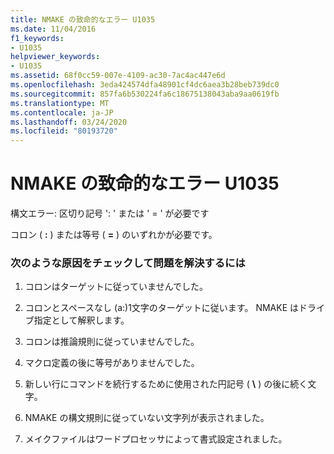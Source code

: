 ```yaml
---
title: NMAKE の致命的なエラー U1035
ms.date: 11/04/2016
f1_keywords:
- U1035
helpviewer_keywords:
- U1035
ms.assetid: 68f0cc59-007e-4109-ac30-7ac4ac447e6d
ms.openlocfilehash: 3eda424574dfa48901cf4dc6aea3b28beb739dc0
ms.sourcegitcommit: 857fa6b530224fa6c18675138043aba9aa0619fb
ms.translationtype: MT
ms.contentlocale: ja-JP
ms.lasthandoff: 03/24/2020
ms.locfileid: "80193720"
---
```

# <a name="nmake-fatal-error-u1035"></a>NMAKE の致命的なエラー U1035

構文エラー: 区切り記号 ': ' または ' = ' が必要です

コロン ( **:** ) または等号 ( **=** ) のいずれかが必要です。

### <a name="to-fix-by-checking-the-following-possible-causes"></a>次のような原因をチェックして問題を解決するには

1. コロンはターゲットに従っていませんでした。

1. コロンとスペースなし (a:)1文字のターゲットに従います。 NMAKE はドライブ指定として解釈します。

1. コロンは推論規則に従っていませんでした。

1. マクロ定義の後に等号がありませんでした。

1. 新しい行にコマンドを続行するために使用された円記号 ( **\\** ) の後に続く文字。

1. NMAKE の構文規則に従っていない文字列が表示されました。

1. メイクファイルはワードプロセッサによって書式設定されました。
